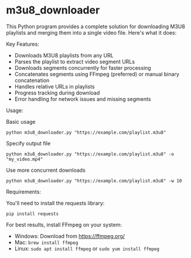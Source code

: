 # m3u8_downloader

This Python program provides a complete solution for downloading M3U8 playlists and merging them into a single video file. Here's what it does:

Key Features:
- Downloads M3U8 playlists from any URL
- Parses the playlist to extract video segment URLs
- Downloads segments concurrently for faster processing
- Concatenates segments using FFmpeg (preferred) or manual binary concatenation
- Handles relative URLs in playlists
- Progress tracking during download
- Error handling for network issues and missing segments

Usage:

Basic usage

```python m3u8_downloader.py "https://example.com/playlist.m3u8"```

Specify output file

```python m3u8_downloader.py "https://example.com/playlist.m3u8" -o "my_video.mp4"```

Use more concurrent downloads

```python m3u8_downloader.py "https://example.com/playlist.m3u8" -w 10```

Requirements:

You'll need to install the requests library:

```pip install requests```

For best results, install FFmpeg on your system:
- Windows: Download from https://ffmpeg.org/
- Mac: ```brew install ffmpeg```
- Linux: ```sudo apt install ffmpeg``` or ```sudo yum install ffmpeg```
